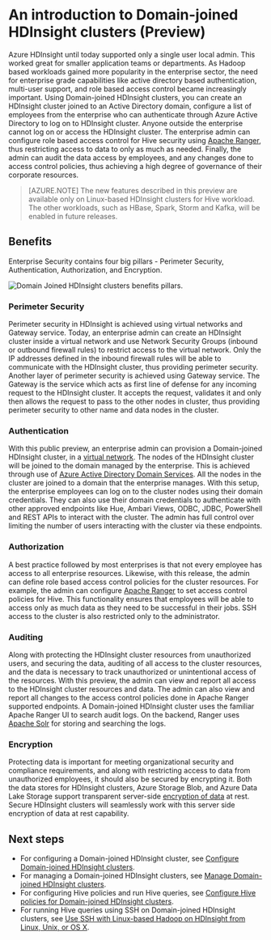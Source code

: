 ﻿<!-- not suitable for Mooncake -->

<properties
    pageTitle="Secure HDInsight Overview| Azure"
    description="Learn ...."
    services="hdinsight"
    documentationcenter=""
    author="saurinsh"
    manager="jhubbard"
    editor="cgronlun"
    tags="azure-portal" />
<tags
    ms.assetid="7dc6847d-10d4-4b5c-9c83-cc513cf91965"
    ms.service="hdinsight"
    ms.devlang="na"
    ms.topic="hero-article"
    ms.tgt_pltfrm="na"
    ms.workload="big-data"
    ms.date="10/31/2016"
    wacn.date=""
    ms.author="saurinsh" />

# An introduction to Domain-joined HDInsight clusters (Preview)
Azure HDInsight until today supported only a single user local admin. This worked great for smaller application teams or departments. As Hadoop based workloads gained more popularity in the enterprise sector, the need for enterprise grade capabilities like active directory based authentication, multi-user support, and role based access control became increasingly important. Using Domain-joined HDInsight clusters, you can create an HDInsight cluster joined to an Active Directory domain, configure a list of employees from the enterprise who can authenticate through Azure Active Directory to log on to HDInsight cluster. Anyone outside the enterprise cannot log on or access the HDInsight cluster. The enterprise admin can configure role based access control for Hive security using [Apache Ranger](http://hortonworks.com/apache/ranger/), thus restricting access to data to only as much as needed. Finally, the admin can audit the data access by employees, and any changes done to access control policies, thus achieving a high degree of governance of their corporate resources.

> [AZURE.NOTE]
> The new features described in this preview are available only on Linux-based HDInsight clusters for Hive workload. The other workloads, such as HBase, Spark, Storm and Kafka, will be enabled in future releases. 
> 
> 

## Benefits
Enterprise Security contains four big pillars - Perimeter Security, Authentication, Authorization, and Encryption.

![Domain Joined HDInsight clusters benefits pillars](./media/hdinsight-domain-joined-introduction/hdinsight-domain-joined-four-pillars.png).

### Perimeter Security
Perimeter security in HDInsight is achieved using virtual networks and Gateway service. Today, an enterprise admin can create an HDInsight cluster inside a virtual network and use Network Security Groups (inbound or outbound firewall rules) to restrict access to the virtual network. Only the IP addresses defined in the inbound firewall rules will be able to communicate with the HDInsight cluster, thus providing perimeter security. Another layer of perimeter security is achieved using Gateway service. The Gateway is the service which acts as first line of defense for any incoming request to the HDInsight cluster. It accepts the request, validates it and only then allows the request to pass to the other nodes in cluster, thus providing perimeter security to other name and data nodes in the cluster.

### Authentication
With this public preview, an enterprise admin can provision a Domain-joined HDInsight cluster, in a [virtual network](/home/features/networking/). The nodes of the HDInsight cluster will be joined to the domain managed by the enterprise. This is achieved through use of [Azure Active Directory Domain Services](/documentation/articles/active-directory-ds-overview/). All the nodes in the cluster are joined to a domain that the enterprise manages. With this setup, the enterprise employees can log on to the cluster nodes using their domain credentials. They can also use their domain credentials to authenticate with other approved endpoints like Hue, Ambari Views, ODBC, JDBC, PowerShell and REST APIs to interact with the cluster. The admin has full control over limiting the number of users interacting with the cluster via these endpoints.

### Authorization
A best practice followed by most enterprises is that not every employee has access to all enterprise resources. Likewise, with this release, the admin can define role based access control policies for the cluster resources. For example, the admin can configure [Apache Ranger](http://hortonworks.com/apache/ranger/) to set access control policies for Hive. This functionality ensures that employees will be able to access only as much data as they need to be successful in their jobs. SSH access to the cluster is also restricted only to the administrator.

### Auditing
Along with protecting the HDInsight cluster resources from unauthorized users, and securing the data, auditing of all access to the cluster resources, and the data is necessary to track unauthorized or unintentional access of the resources. With this preview, the admin can view and report all access to the HDInsight cluster resources and data. The admin can also view and report all changes to the access control policies done in Apache Ranger supported endpoints. A Domain-joined HDInsight cluster uses the familiar Apache Ranger UI to search audit logs. On the backend, Ranger uses [Apache Solr](http://hortonworks.com/apache/solr/) for storing and searching the logs.

### Encryption
Protecting data is important for meeting organizational security and compliance requirements, and along with restricting access to data from unauthorized employees, it should also be secured by encrypting it. Both the data stores for HDInsight clusters, Azure Storage Blob, and Azure Data Lake Storage support transparent server-side [encryption of data](/documentation/articles/storage-service-encryption/) at rest. Secure HDInsight clusters will seamlessly work with this server side encryption of data at rest capability.

## Next steps
* For configuring a Domain-joined HDInsight cluster, see [Configure Domain-joined HDInsight clusters](/documentation/articles/hdinsight-domain-joined-configure/).
* For managing a Domain-joined HDInsight clusters, see [Manage Domain-joined HDInsight clusters](/documentation/articles/hdinsight-domain-joined-manage/).
* For configuring Hive policies and run Hive queries, see [Configure Hive policies for Domain-joined HDInsight clusters](/documentation/articles/hdinsight-domain-joined-run-hive/).
* For running Hive queries using SSH on Domain-joined HDInsight clusters, see [Use SSH with Linux-based Hadoop on HDInsight from Linux, Unix, or OS X](/documentation/articles/hdinsight-hadoop-linux-use-ssh-unix/#connect-to-a-domain-joined-hdinsight-cluster).

